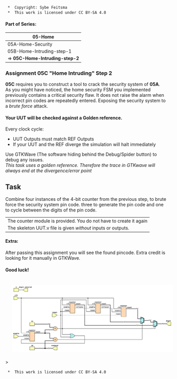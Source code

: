 ```
 *  Copyright: Sybe Feitsma
 *  This work is licensed under CC BY-SA 4.0 
```

#### Part of Series:
  | 05-Home |
  | --------------------- |
  | 05A-Home-Security |
  | 05B-Home-Intruding-step-1 |
  | => **05C-Home-Intruding-step-2** |

 
### Assignment 05C "Home Intruding" Step 2

  **05C** requires you to construct a tool to crack the security system of **05A**. As you might have noticed, the home security FSM you implemented previously contains a critical security flaw. It does not raise the alarm when incorrect pin codes are repeatedly entered. Exposing the security system to a *brute force* attack.

  
#### Your UUT will be checked against a Golden reference. 
  Every clock cycle:

  - UUT Outputs must match REF Outputs
  - If your UUT and the REF diverge the simulation will halt immediately

  Use GTKWave (The software hiding behind the Debug/Spider button) to debug any issues.\
  *This task uses a golden reference. Therefore the trace in GTKwave will always end at the divergence/error point*

  ## Task
  Combine four instances of the 4-bit counter from the previous step, to brute force the security system pin code. three to generate the pin code and one to cycle between the digits of the pin code.

  | |
  | -- |
  | The counter module is provided. You do not have to create it again |
  | The skeleton UUT.v file is given _without_ inputs or outputs. |

  #### Extra:

  After passing this assignment you will see the found pincode. Extra credit is looking for it manually in GTKWave.

  #### Good luck!

<img src="diagram.svg" style="background-color:white;margin:20px;max-width:100%;">>

```
 *  This work is licensed under CC BY-SA 4.0 
```
